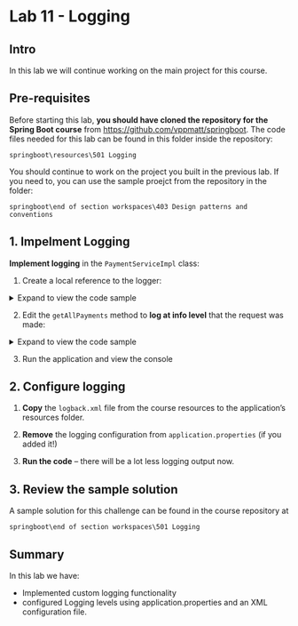 # Lab 11 - Logging

## Intro

In this lab we will continue working on the main project for this course.

## Pre-requisites

Before starting this lab, **you should have cloned the repository for the Spring Boot course** from https://github.com/vppmatt/springboot.  The code files needed for this lab can be found in this folder inside the repository:

`springboot\resources\501 Logging`

You should continue to work on the project you built in the previous lab. If you need to, you can use the sample proejct from the repository in the folder:

`springboot\end of section workspaces\403 Design patterns and conventions`

## 1. Impelment Logging

**Implement logging** in the `PaymentServiceImpl` class:

1. Create a local reference to the logger:

<details>

<summary>
Expand to view the code sample
</summary>

```
private Logger logger = LoggerFactory.getLogger(PaymentsServiceImpl.class);
```

</details>

2. Edit the `getAllPayments` method to **log at info level** that the request was made:

<details>

<summary>
Expand to view the code sample
</summary>

```
public List<Payment> getAllByCountry(String country) {
  logger.info("Getting all payments for country: " + country);
  return paymentsRepository.findAllByCountry(country);
}
```

</details>

3. Run the application and view the console


## 2. Configure logging

1. **Copy** the `logback.xml` file from the course resources to the application’s resources folder.

2. **Remove** the logging configuration from `application.properties` (if you added it!)

3. **Run the code** – there will be a lot less logging output now.


## 3. Review the sample solution

A sample solution for this challenge can be found in the course repository at 

`springboot\end of section workspaces\501 Logging`


## Summary

In this lab we have:

* Implemented custom logging functionality
* configured Logging levels using application.properties and an XML configuration file.